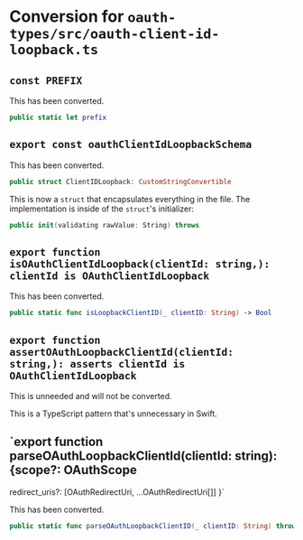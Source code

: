 # Conversion for `oauth-types/src/oauth-client-id-loopback.ts`

## `const PREFIX`

This has been converted.

```swift
public static let prefix
```

## `export const oauthClientIdLoopbackSchema`

This has been converted.

```swift
public struct ClientIDLoopback: CustomStringConvertible
```

This is now a `struct` that encapsulates everything in the file. The implementation is inside of the `struct`'s initializer:
```swift
public init(validating rawValue: String) throws
```

## `export function isOAuthClientIdLoopback(clientId: string,): clientId is OAuthClientIdLoopback`

This has been converted.

```swift
public static func isLoopbackClientID(_ clientID: String) -> Bool
```

## `export function assertOAuthLoopbackClientId(clientId: string,): asserts clientId is OAuthClientIdLoopback`

This is unneeded and will not be converted.

This is a TypeScript pattern that's unnecessary in Swift.

## `export function parseOAuthLoopbackClientId(clientId: string): {scope?: OAuthScope
  redirect_uris?: [OAuthRedirectUri, ...OAuthRedirectUri[]]
}`

This has been converted.

```swift
public static func parseOAuthLoopbackClientID(_ clientID: String) throws -> (scope: OAuthScope?, redirectURIs: [String]?)?
```
